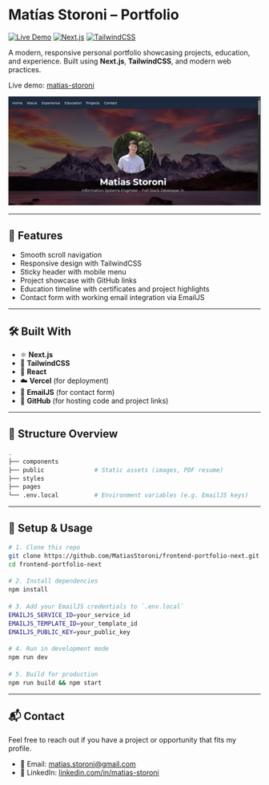 # Matías Storoni – Portfolio

[![Live Demo](https://img.shields.io/badge/demo-online-green.svg)](https://matiasstoroni.vercel.app)
[![Next.js](https://img.shields.io/badge/Built%20With-Next.js-blue)](https://nextjs.org/)
[![TailwindCSS](https://img.shields.io/badge/Styled%20With-TailwindCSS-38bdf8)](https://tailwindcss.com/)

A modern, responsive personal portfolio showcasing projects, education, and experience. Built using **Next.js**, **TailwindCSS**, and modern web practices.

Live demo: [matias-storoni](https://matias-storoni.vercel.app)

![Portfolio Screenshot](public/images/screenshot.png)

---

## 🚀 Features

- Smooth scroll navigation
- Responsive design with TailwindCSS
- Sticky header with mobile menu
- Project showcase with GitHub links
- Education timeline with certificates and project highlights
- Contact form with working email integration via EmailJS

---

## 🛠️ Built With

- ⚛️ **Next.js**
- 🎨 **TailwindCSS**
- 🧠 **React**
- ☁️ **Vercel** (for deployment)
- 📩 **EmailJS** (for contact form)
- 🐙 **GitHub** (for hosting code and project links)

---

## 📂 Structure Overview

```bash
.
├── components          
├── public              # Static assets (images, PDF resume)
├── styles              
├── pages               
└── .env.local          # Environment variables (e.g. EmailJS keys)
```

---

## 📄 Setup & Usage

```bash
# 1. Clone this repo
git clone https://github.com/MatiasStoroni/frontend-portfolio-next.git
cd frontend-portfolio-next

# 2. Install dependencies
npm install

# 3. Add your EmailJS credentials to `.env.local`
EMAILJS_SERVICE_ID=your_service_id
EMAILJS_TEMPLATE_ID=your_template_id
EMAILJS_PUBLIC_KEY=your_public_key

# 4. Run in development mode
npm run dev

# 5. Build for production
npm run build && npm start
```

---

## 📬 Contact

Feel free to reach out if you have a project or opportunity that fits my profile.

- 📧 Email: matias.storoni@gmail.com
- 🔗 LinkedIn: [linkedin.com/in/matias-storoni](https://www.linkedin.com/in/matias-storoni/)

